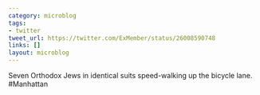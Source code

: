 ```yaml
---
category: microblog
tags:
- twitter
tweet_url: https://twitter.com/ExMember/status/26008590748
links: []
layout: microblog
---
```

Seven Orthodox Jews in identical suits speed-walking up the bicycle lane. #Manhattan
